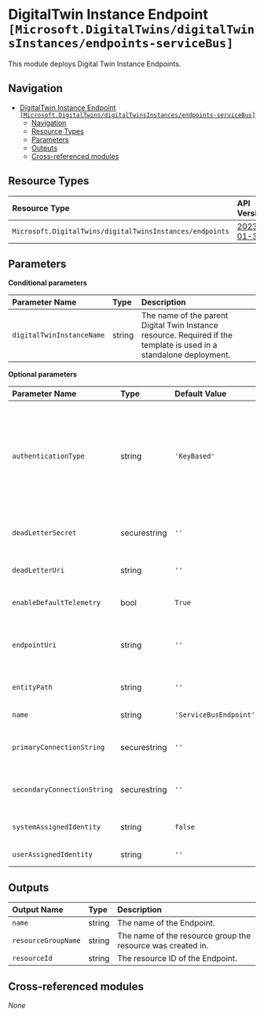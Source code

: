 # DigitalTwin Instance Endpoint `[Microsoft.DigitalTwins/digitalTwinsInstances/endpoints-serviceBus]`

This module deploys Digital Twin Instance Endpoints.

## Navigation

- [DigitalTwin Instance Endpoint `[Microsoft.DigitalTwins/digitalTwinsInstances/endpoints-serviceBus]`](#digitaltwin-instance-endpoint-microsoftdigitaltwinsdigitaltwinsinstancesendpoints-servicebus)
  - [Navigation](#navigation)
  - [Resource Types](#resource-types)
  - [Parameters](#parameters)
  - [Outputs](#outputs)
  - [Cross-referenced modules](#cross-referenced-modules)

## Resource Types

| Resource Type | API Version |
| :-- | :-- |
| `Microsoft.DigitalTwins/digitalTwinsInstances/endpoints` | [2023-01-31](https://learn.microsoft.com/en-us/azure/templates/Microsoft.DigitalTwins/2022-10-31/digitalTwinsInstances/endpoints) |

## Parameters

**Conditional parameters**

| Parameter Name | Type | Description |
| :-- | :-- | :-- |
| `digitalTwinInstanceName` | string | The name of the parent Digital Twin Instance resource. Required if the template is used in a standalone deployment. |

**Optional parameters**

| Parameter Name | Type | Default Value | Description |
| :-- | :-- | :-- | :-- |
| `authenticationType` | string | `'KeyBased'` | Specifies the authentication type being used for connecting to the endpoint. If 'KeyBased' is selected, a connection string must be specified (at least the primary connection string). If 'IdentityBased' is selected, the endpointUri and entityPath properties must be specified. |
| `deadLetterSecret` | securestring | `''` | Dead letter storage secret for key-based authentication. Will be obfuscated during read. |
| `deadLetterUri` | string | `''` | Dead letter storage URL for identity-based authentication. |
| `enableDefaultTelemetry` | bool | `True` | Enable telemetry via the Customer Usage Attribution ID (GUID). |
| `endpointUri` | string | `''` | The URL of the ServiceBus namespace for identity-based authentication. It must include the protocol 'sb://'. |
| `entityPath` | string | `''` | The ServiceBus Topic name for identity-based authentication. |
| `name` | string | `'ServiceBusEndpoint'` | The name of the Digital Twin Endpoint. |
| `primaryConnectionString` | securestring | `''` | PrimaryConnectionString of the endpoint for key-based authentication. Will be obfuscated during read. |
| `secondaryConnectionString` | securestring | `''` | SecondaryConnectionString of the endpoint for key-based authentication. Will be obfuscated during read. |
| `systemAssignedIdentity` | string | `false` | Enables system assigned managed identity on the resource. |
| `userAssignedIdentity` | string | `''` | The ID to assign to the resource. |


## Outputs

| Output Name | Type | Description |
| :-- | :-- | :-- |
| `name` | string | The name of the Endpoint. |
| `resourceGroupName` | string | The name of the resource group the resource was created in. |
| `resourceId` | string | The resource ID of the Endpoint. |

## Cross-referenced modules

_None_
